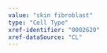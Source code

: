 ```yaml
---
value: "skin fibroblast"
type: "Cell Type"
xref-identifier: "0002620"
xref-dataSource: "CL"
---
```

